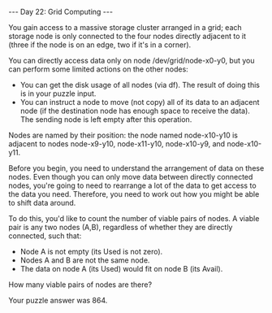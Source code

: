 --- Day 22: Grid Computing ---

You gain access to a massive storage cluster arranged in a grid; each storage node is only connected to the four nodes directly 
adjacent to it (three if the node is on an edge, two if it's in a corner).

You can directly access data only on node /dev/grid/node-x0-y0, but you can perform some limited actions on the other nodes:

- You can get the disk usage of all nodes (via df). The result of doing this is in your puzzle input.
- You can instruct a node to move (not copy) all of its data to an adjacent node (if the destination node has enough space to 
  receive the data). The sending node is left empty after this operation.

Nodes are named by their position: the node named node-x10-y10 is adjacent to nodes node-x9-y10, node-x11-y10, node-x10-y9, and 
node-x10-y11.

Before you begin, you need to understand the arrangement of data on these nodes. Even though you can only move data between 
directly connected nodes, you're going to need to rearrange a lot of the data to get access to the data you need. Therefore, you 
need to work out how you might be able to shift data around.

To do this, you'd like to count the number of viable pairs of nodes. A viable pair is any two nodes (A,B), regardless of whether 
they are directly connected, such that:

- Node A is not empty (its Used is not zero).
- Nodes A and B are not the same node.
- The data on node A (its Used) would fit on node B (its Avail).

How many viable pairs of nodes are there?

Your puzzle answer was 864.
